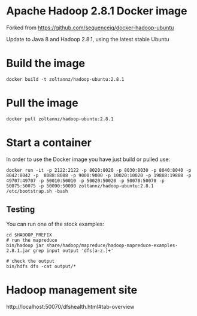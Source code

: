# Apache Hadoop 2.8.1 Docker image

Forked from https://github.com/sequenceiq/docker-hadoop-ubuntu

Update to Java 8 and Hadoop 2.8.1, using the latest stable Ubuntu

# Build the image

```
docker build -t zoltannz/hadoop-ubuntu:2.8.1
```
# Pull the image

```
docker pull zoltannz/hadoop-ubuntu:2.8.1
```

# Start a container

In order to use the Docker image you have just build or pulled use:

```
docker run -it -p 2122:2122 -p 8020:8020 -p 8030:8030 -p 8040:8040 -p 8042:8042 -p  8088:8088 -p 9000:9000 -p 10020:10020 -p 19888:19888 -p 49707:49707 -p 50010:50010 -p 50020:50020 -p 50070:50070 -p 50075:50075 -p 50090:50090 zoltannz/hadoop-ubuntu:2.8.1 /etc/bootstrap.sh -bash
```

## Testing

You can run one of the stock examples:

```
cd $HADOOP_PREFIX
# run the mapreduce
bin/hadoop jar share/hadoop/mapreduce/hadoop-mapreduce-examples-2.8.1.jar grep input output 'dfs[a-z.]+'

# check the output
bin/hdfs dfs -cat output/*
```

# Hadoop management site

http://localhost:50070/dfshealth.html#tab-overview
